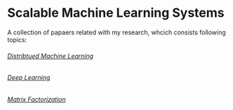 # Scalable Machine Learning Systems

A collection of papaers related with my research, whcich consists following topics:

###### [Distribtued Machine Learning](https://github.com/ljk628/ML-Systems/blob/master/dist_ml.md)
###### [Deep Learning](https://github.com/ljk628/ML-Systems/blob/master/deep_learning.md)
###### [Matrix Factorization](https://github.com/ljk628/ML-Systems/blob/master/matrix_fact.md)


